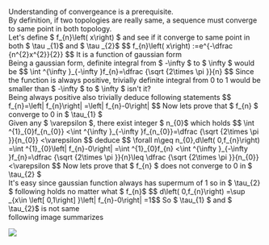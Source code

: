 <p>
Understanding of convergeance is a prerequisite.
<br>
By definition, if two topologies are really same, a sequence must converge to same point in both topology.
<br>
Let's define $ f_{n}\left( x\right) $ and see if it converge to same point in both $ \tau _{1}$ and $ \tau _{2}$
$$ f_{n}\left( x\right) :=e^{-\dfrac {n^{2}x^{2}}{2}} $$
It is a function of gaussian form
<br>
Being a gaussian form, definite integral from $ -\infty $ to $ \infty $ would be
$$ \int ^{\infty }_{-\infty }f_{n}=\dfrac {\sqrt {2\times \pi }}{n} $$
Since the function is always positive, trivially definite integral from 0 to 1 would be smaller than $ -\infty $ to $ \infty $ isn't it?
<br>
Being always positive also trivially deduce following statements
$$ f_{n}=\left| f_{n}\right| =\left| f_{n}-0\right| $$
Now lets prove that $ f_{n} $ converge to 0 in $ \tau_{1} $
<br>
Given any $ \varepsilon $, there exist integer $ n_{0}$ which holds
$$ \int ^{1}_{0}f_{n_{0}} <\int ^{\infty }_{-\infty }f_{n_{0}}=\dfrac {\sqrt {2\times \pi }}{n_{0}} <\varepsilon $$
deduce
$$ \forall n\geq n_{0},d\left( 0,f_{n}\right) =\int ^{1}_{0}\left| f_{n}-0\right| =\int ^{1}_{0}f_{n} <\int ^{\infty }_{-\infty }f_{n}=\dfrac {\sqrt {2\times \pi }}{n}\leq \dfrac {\sqrt {2\times \pi }}{n_{0}} <\varepsilon $$
Now lets prove that $ f_{n} $ does not converge to 0 in $ \tau_{2} $
<br>
It's easy since gaussian function always has supermum of 1 so in $ \tau_{2} $ following holds no matter what $ f_{n}$
$$ d\left( 0,f_{n}\right) =\sup _{x\in \left[ 0,1\right] }\left| f_{n}-0\right| =1$$
So $ \tau_{1} $ and $ \tau_{2}$ is not same
<br>
following image summarizes
</p>

![]({{site.baseurl}}/assets/img/img.jpg)